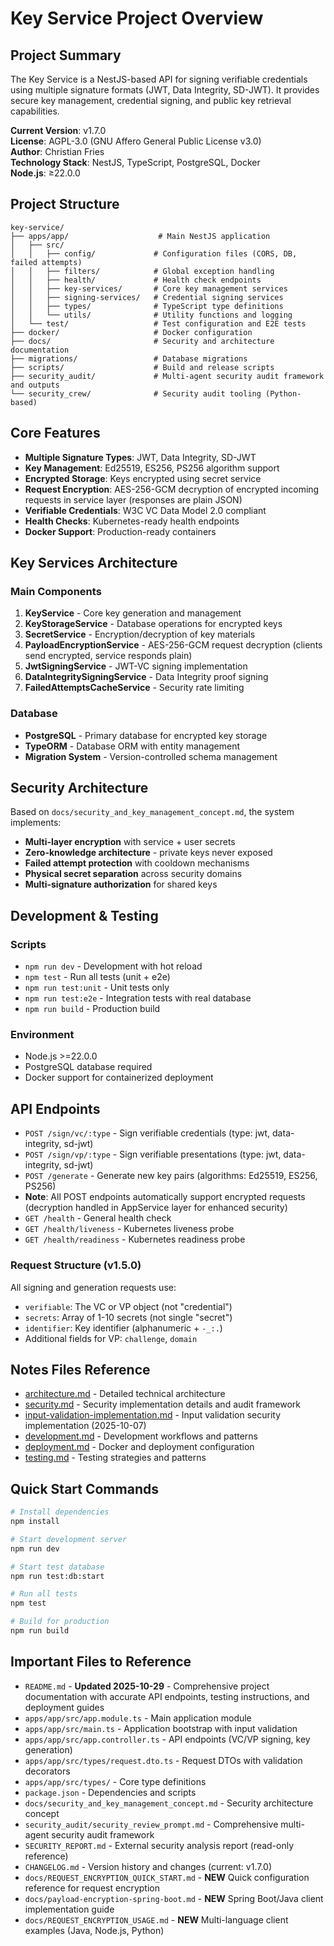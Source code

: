 # Key Service Project Overview

## Project Summary

The Key Service is a NestJS-based API for signing verifiable credentials using multiple signature formats (JWT, Data Integrity, SD-JWT). It provides secure key management, credential signing, and public key retrieval capabilities.

**Current Version**: v1.7.0  
**License**: AGPL-3.0 (GNU Affero General Public License v3.0)  
**Author**: Christian Fries  
**Technology Stack**: NestJS, TypeScript, PostgreSQL, Docker  
**Node.js**: ≥22.0.0

## Project Structure

```
key-service/
├── apps/app/                    # Main NestJS application
│   ├── src/
│   │   ├── config/             # Configuration files (CORS, DB, failed attempts)
│   │   ├── filters/            # Global exception handling
│   │   ├── health/             # Health check endpoints
│   │   ├── key-services/       # Core key management services
│   │   ├── signing-services/   # Credential signing services
│   │   ├── types/              # TypeScript type definitions
│   │   └── utils/              # Utility functions and logging
│   └── test/                   # Test configuration and E2E tests
├── docker/                     # Docker configuration
├── docs/                       # Security and architecture documentation
├── migrations/                 # Database migrations
├── scripts/                    # Build and release scripts
├── security_audit/             # Multi-agent security audit framework and outputs
└── security_crew/              # Security audit tooling (Python-based)
```

## Core Features

- **Multiple Signature Types**: JWT, Data Integrity, SD-JWT
- **Key Management**: Ed25519, ES256, PS256 algorithm support
- **Encrypted Storage**: Keys encrypted using secret service
- **Request Encryption**: AES-256-GCM decryption of encrypted incoming requests in service layer (responses are plain JSON)
- **Verifiable Credentials**: W3C VC Data Model 2.0 compliant
- **Health Checks**: Kubernetes-ready health endpoints
- **Docker Support**: Production-ready containers

## Key Services Architecture

### Main Components

1. **KeyService** - Core key generation and management
2. **KeyStorageService** - Database operations for encrypted keys
3. **SecretService** - Encryption/decryption of key materials
4. **PayloadEncryptionService** - AES-256-GCM request decryption (clients send encrypted, service responds plain)
5. **JwtSigningService** - JWT-VC signing implementation
6. **DataIntegritySigningService** - Data Integrity proof signing
7. **FailedAttemptsCacheService** - Security rate limiting

### Database

- **PostgreSQL** - Primary database for encrypted key storage
- **TypeORM** - Database ORM with entity management
- **Migration System** - Version-controlled schema management

## Security Architecture

Based on `docs/security_and_key_management_concept.md`, the system implements:

- **Multi-layer encryption** with service + user secrets
- **Zero-knowledge architecture** - private keys never exposed
- **Failed attempt protection** with cooldown mechanisms
- **Physical secret separation** across security domains
- **Multi-signature authorization** for shared keys

## Development & Testing

### Scripts

- `npm run dev` - Development with hot reload
- `npm test` - Run all tests (unit + e2e)
- `npm run test:unit` - Unit tests only
- `npm run test:e2e` - Integration tests with real database
- `npm run build` - Production build

### Environment

- Node.js >=22.0.0
- PostgreSQL database required
- Docker support for containerized deployment

## API Endpoints

- `POST /sign/vc/:type` - Sign verifiable credentials (type: jwt, data-integrity, sd-jwt)
- `POST /sign/vp/:type` - Sign verifiable presentations (type: jwt, data-integrity, sd-jwt)
- `POST /generate` - Generate new key pairs (algorithms: Ed25519, ES256, PS256)
- **Note**: All POST endpoints automatically support encrypted requests (decryption handled in AppService layer for enhanced security)
- `GET /health` - General health check
- `GET /health/liveness` - Kubernetes liveness probe
- `GET /health/readiness` - Kubernetes readiness probe

### Request Structure (v1.5.0)

All signing and generation requests use:
- `verifiable`: The VC or VP object (not "credential")
- `secrets`: Array of 1-10 secrets (not single "secret")
- `identifier`: Key identifier (alphanumeric + `-_:.`)
- Additional fields for VP: `challenge`, `domain`

## Notes Files Reference

- [architecture.md](./architecture.md) - Detailed technical architecture
- [security.md](./security.md) - Security implementation details and audit framework
- [input-validation-implementation.md](./input-validation-implementation.md) - Input validation security implementation (2025-10-07)
- [development.md](./development.md) - Development workflows and patterns
- [deployment.md](./deployment.md) - Docker and deployment configuration
- [testing.md](./testing.md) - Testing strategies and patterns

## Quick Start Commands

```bash
# Install dependencies
npm install

# Start development server
npm run dev

# Start test database
npm run test:db:start

# Run all tests
npm test

# Build for production
npm run build
```

## Important Files to Reference

- `README.md` - **Updated 2025-10-29** - Comprehensive project documentation with accurate API endpoints, testing instructions, and deployment guides
- `apps/app/src/app.module.ts` - Main application module
- `apps/app/src/main.ts` - Application bootstrap with input validation
- `apps/app/src/app.controller.ts` - API endpoints (VC/VP signing, key generation)
- `apps/app/src/types/request.dto.ts` - Request DTOs with validation decorators
- `apps/app/src/types/` - Core type definitions
- `package.json` - Dependencies and scripts
- `docs/security_and_key_management_concept.md` - Security architecture concept
- `security_audit/security_review_prompt.md` - Comprehensive multi-agent security audit framework
- `SECURITY_REPORT.md` - External security analysis report (read-only reference)
- `CHANGELOG.md` - Version history and changes (current: v1.7.0)
- `docs/REQUEST_ENCRYPTION_QUICK_START.md` - **NEW** Quick configuration reference for request encryption
- `docs/payload-encryption-spring-boot.md` - **NEW** Spring Boot/Java client implementation guide
- `docs/REQUEST_ENCRYPTION_USAGE.md` - **NEW** Multi-language client examples (Java, Node.js, Python)
